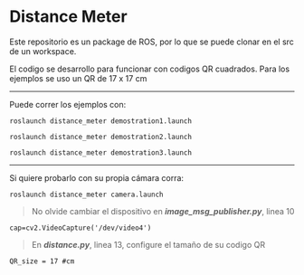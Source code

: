 # Distance Meter

Este repositorio es un package de ROS, por lo que se puede clonar en el src de un workspace.

El codigo se desarrollo para funcionar con codigos QR cuadrados. Para los ejemplos se uso un QR de 17 x 17 cm

---
Puede correr los ejemplos con:
```
roslaunch distance_meter demostration1.launch
```
```
roslaunch distance_meter demostration2.launch
```
```
roslaunch distance_meter demostration3.launch
```
---
Si quiere probarlo con su propia cámara corra:

```
roslaunch distance_meter camera.launch
```

> No olvide cambiar el dispositivo en ***image_msg_publisher.py***, linea 10
```{python3}
cap=cv2.VideoCapture('/dev/video4')
```
> En ***distance.py***, linea 13, configure el tamaño de su codigo QR
```{python3}
QR_size = 17 #cm
```